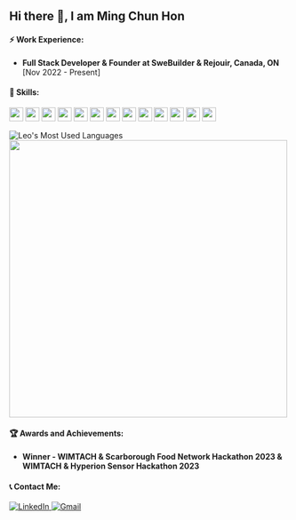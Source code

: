 ## Hi there 👋, I am Ming Chun Hon

#### ⚡ Work Experience:
- **Full Stack Developer & Founder at SweBuilder & Rejouir, Canada, ON** [Nov 2022 - Present]

#### 🌱 Skills:
<p>
  <img src="https://img.shields.io/badge/JavaScript-323330?style=for-the-badge&logo=javascript&logoColor=F7DF1E" style="height: 25px"/>
  <img src="https://img.shields.io/badge/TypeScript-007ACC?style=for-the-badge&logo=typescript&logoColor=white" style="height: 25px"/>
  <img src="https://img.shields.io/badge/Python-FFD43B?style=for-the-badge&logo=python&logoColor=blue" style="height: 25px"/>
  <img src="https://img.shields.io/badge/React-20232A?style=for-the-badge&logo=react&logoColor=61DAFB" style="height: 25px"/>
  <img src="https://img.shields.io/badge/React_Native-20232A?style=for-the-badge&logo=react&logoColor=61DAFB" style="height: 25px"/>
  <img src="https://img.shields.io/badge/Node%20js-339933?style=for-the-badge&logo=nodedotjs&logoColor=white" style="height: 25px"/>
  <img src="https://img.shields.io/badge/Go-00ADD8?style=for-the-badge&logo=go&logoColor=white" style="height: 25px"/>
  <img src="https://img.shields.io/badge/MongoDB-4EA94B?style=for-the-badge&logo=mongodb&logoColor=white" style="height: 25px"/>
  <img src="https://img.shields.io/badge/CSS3-1572B6?style=for-the-badge&logo=css3&logoColor=white" style="height: 25px"/>
  <img src="https://img.shields.io/badge/PostgreSQL-316192?style=for-the-badge&logo=postgresql&logoColor=white" style="height: 25px"/>
  <img src="https://img.shields.io/badge/Flask-000000?style=for-the-badge&logo=flask&logoColor=white" style="height: 25px"/>
  <img src="https://img.shields.io/badge/GIT-E44C30?style=for-the-badge&logo=git&logoColor=white" style="height: 25px"/>
  <img src="https://img.shields.io/badge/GNU%20Bash-4EAA25?style=for-the-badge&logo=GNU%20Bash&logoColor=white" style="height: 25px"/>
</p>

<p>
  <img src="https://github-readme-stats.vercel.app/api/top-langs/?username=leohonlmc&layout=compact" alt="Leo's Most Used Languages" />
  <img src="https://github-profile-summary-cards.vercel.app/api/cards/profile-details?username=leohonlmc&theme=github_dark" style="width: 500px" />
</p>

#### 🏆 Awards and Achievements:
- **Winner - WIMTACH & Scarborough Food Network Hackathon 2023 & WIMTACH & Hyperion Sensor Hackathon 2023**

#### 📞 Contact Me:
<p>
  <a href="https://www.linkedin.com/in/ming-chun-hon-aa12881b2/">
    <img src="https://img.shields.io/badge/LinkedIn-0077B5?style=for-the-badge&logo=linkedin&logoColor=white" alt="LinkedIn"/>
  </a>
  <a href="mailto:fullstackleoh@gmail.com">
    <img src="https://img.shields.io/badge/Gmail-D14836?style=for-the-badge&logo=gmail&logoColor=white" alt="Gmail"/>
  </a>
</p>

